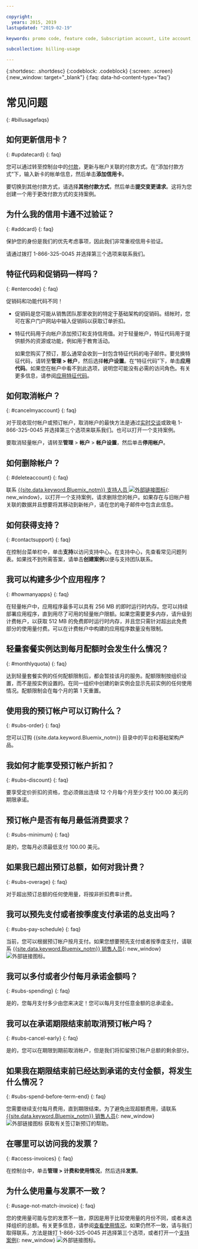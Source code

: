 ```yaml
---

copyright:
  years: 2015, 2019
lastupdated: "2019-02-19"

keywords: promo code, feature code, Subscription account, Lite account, payment

subcollection: billing-usage

---
```


{:shortdesc: .shortdesc}
{:codeblock: .codeblock}
{:screen: .screen}
{:new_window: target="_blank"}
{:faq: data-hd-content-type='faq'}

# 常见问题
{: #billusagefaqs}


## 如何更新信用卡？
{: #updatecard}
{: faq}

您可以通过转至控制台中的[付款](https://{DomainName}/billing/payments)，更新与帐户关联的付款方式。在“添加付款方式”下，输入新卡的帐单信息，然后单击**添加信用卡**。

要切换到其他付款方式，请选择**其他付款方式**，然后单击**提交变更请求**。这将为您创建一个用于更改付款方式的支持案例。

## 为什么我的信用卡通不过验证？
{: #addcard}
{: faq}

保护您的身份是我们的优先考虑事项，因此我们非常重视信用卡验证。

请通过拨打 1-866-325-0045 并选择第三个选项来联系我们。


## 特征代码和促销码一样吗？
{: #entercode}
{: faq}

促销码和功能代码不同！

- 促销码是您可能从销售团队那里收到的特定于基础架构的促销码。结帐时，您可在客户门户网站中输入促销码以获取订单折扣。
- 特征代码用于向帐户添加预订和支持信用值。对于轻量帐户，特征代码用于提供额外的资源或功能，例如用于教育活动。

   如果您购买了预订，那么通常会收到一封包含特征代码的电子邮件。要兑换特征代码，请转至**管理 > 帐户**，然后选择**帐户设置**。在“特征代码”下，单击**应用代码**。如果您在帐户中看不到此选项，说明您可能没有必需的访问角色。有关更多信息，请参阅[应用特征代码](/docs/account?topic=account-codes)。

## 如何取消帐户？
{: #cancelmyaccount}
{: faq}

对于现收现付帐户或预订帐户，取消帐户的最快方法是通过[实时交谈](https://{DomainName}/unifiedsupport/supportcenter)或致电 1-866-325-0045 并选择第三个选项来联系我们。也可以打开一个支持案例。

要取消轻量帐户，请转至**管理** > **帐户** > **帐户设置**，然后单击**停用帐户**。


## 如何删除帐户？
{: #deleteaccount}
{: faq}

联系 [{{site.data.keyword.Bluemix_notm}} 支持人员 ![外部链接图标](../icons/launch-glyph.svg)](https://{DomainName}/unifiedsupport/supportcenter){: new_window}，以打开一个支持案例，请求删除您的帐户。如果存在与旧帐户相关联的数据并且想要将其移动到新帐户，请在您的电子邮件中包含此信息。

## 如何获得支持？
{: #contactsupport}
{: faq}

在控制台菜单栏中，单击**支持**以访问支持中心。在支持中心，先查看常见问题列表。如果找不到所需答案，请单击**创建案例**以便与支持团队联系。   

## 我可以构建多少个应用程序？
{: #howmanyapps}
{: faq}

在轻量帐户中，应用程序最多可以具有 256 MB 的即时运行时内存。您可以持续部署应用程序，直到用尽了可用的轻量帐户限额。如果您需要更多内存，请升级到计费帐户，以获取 512 MB 的免费即时运行时内存，并且您只需针对超出此免费部分的使用量付费。可以在计费帐户中构建的应用程序数量没有限制。


## 轻量套餐实例达到每月配额时会发生什么情况？
{: #monthlyquota}
{: faq}

达到轻量套餐实例的任何配额限制后，都会暂挂该月的服务。配额限制按组织设置，而不是按实例设置的。在同一组织中创建的新实例会显示先前实例的任何使用情况。配额限制会在每个月的第 1 天重置。


## 使用我的预订帐户可以订购什么？
{: #subs-order}
{: faq}

您可以订购 {{site.data.keyword.Bluemix_notm}} 目录中的平台和基础架构产品。


## 我如何才能享受预订帐户折扣？
{: #subs-discount}
{: faq}

要享受定价折扣的资格，您必须做出连续 12 个月每个月至少支付 100.00 美元的期限承诺。


## 预订帐户是否有每月最低消费要求？
{: #subs-minimum}
{: faq}

是的，您每月必须最低支付 100.00 美元。


## 如果我已超出预订总额，如何对我计费？
{: #subs-overage}
{: faq}

对于超出预订总额的任何使用量，将按非折扣费率计费。


## 我可以预先支付或者按季度支付承诺的总支出吗？
{: #subs-pay-schedule}
{: faq}

当前，您可以根据预订帐户按月支付。如果您想要预先支付或者按季度支付，请联系 [{{site.data.keyword.Bluemix_notm}} 销售人员](https://www.ibm.com/cloud-computing/bluemix/contact-us){: new_window} ![外部链接图标](../icons/launch-glyph.svg)。


## 我可以多付或者少付每月承诺金额吗？  
{: #subs-spending}
{: faq}

是的，您每月支付多少由您来决定！您可以每月支付任意金额的总承诺金。


## 我可以在承诺期限结束前取消预订帐户吗？  
{: #subs-cancel-early}
{: faq}

是的，您可以在期限到期前取消帐户，但是我们将扣留预订帐户总额的剩余部分。


## 如果我在期限结束前已经达到承诺的支付金额，将发生什么情况？  
{: #subs-spend-before-term-end}
{: faq}

您需要继续支付每月费用，直到期限结束。为了避免出现超额费用，请联系 [{{site.data.keyword.Bluemix_notm}} 销售人员](https://www.ibm.com/cloud-computing/bluemix/contact-us){: new_window} ![外部链接图标](../icons/launch-glyph.svg) 获取有关签订新预订的帮助。


## 在哪里可以访问我的发票？
{: #access-invoices}
{: faq}

在控制台中，单击**管理 > 计费和使用情况**，然后选择**发票**。


## 为什么使用量与发票不一致？
{: #usage-not-match-invoice}
{: faq}

您的使用量可能与您的发票不一致，原因是用于比较使用量的月份不同，或者未选择组织的总额。有关更多信息，请参阅[查看使用情况](/docs/billing-usage?topic=billing-usage-viewingusage)。如果仍然不一致，请与我们取得联系，方法是拨打 1-866-325-0045 并选择第三个选项，或者打开一个[支持案例](https://{DomainName}/unifiedsupport/supportcenter){: new_window} ![外部链接图标](../icons/launch-glyph.svg)。
